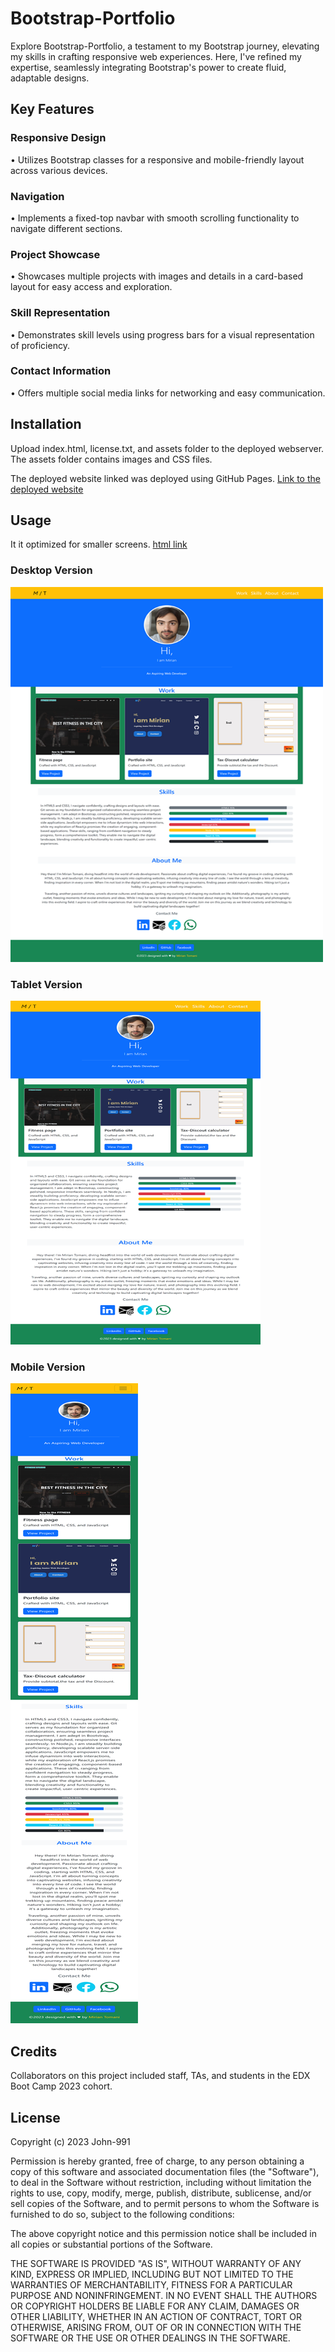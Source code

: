# Bootstrap-Portfolio
Explore Bootstrap-Portfolio, a testament to my Bootstrap journey, elevating my skills in crafting responsive web experiences. 
Here, I've refined my expertise, seamlessly integrating Bootstrap's power to create fluid, adaptable designs. 

## Key Features

### Responsive Design 
• Utilizes Bootstrap classes for a responsive and mobile-friendly layout across various devices.

### Navigation 
• Implements a fixed-top navbar with smooth scrolling functionality to navigate different sections.

### Project Showcase
• Showcases multiple projects with images and details in a card-based layout for easy access and exploration.

### Skill Representation
• Demonstrates skill levels using progress bars for a visual representation of proficiency.

### Contact Information 
• Offers multiple social media links for networking and easy communication.

## Installation

Upload index.html, license.txt, and assets folder to the deployed webserver. The assets folder contains images and CSS files.

The deployed website linked was deployed using GitHub Pages.
[Link to the deployed website](https://john-991.github.io/Bootstrap-Portfolio/)

## Usage 

It it optimized for smaller screens.
[html link](index.html)

### Desktop Version
<img src="images/Desktop.png" width="500" height="600">

### Tablet Version
<img src="images/Tablet.png" width="400" height="550">

### Mobile Version
<img src="images/Mobile.png" >


## Credits

Collaborators on this project included staff, TAs, and students in the EDX Boot Camp 2023 cohort. 

## License

Copyright (c) 2023 John-991

Permission is hereby granted, free of charge, to any person obtaining a copy
of this software and associated documentation files (the "Software"), to deal
in the Software without restriction, including without limitation the rights
to use, copy, modify, merge, publish, distribute, sublicense, and/or sell
copies of the Software, and to permit persons to whom the Software is
furnished to do so, subject to the following conditions:

The above copyright notice and this permission notice shall be included in all
copies or substantial portions of the Software.

THE SOFTWARE IS PROVIDED "AS IS", WITHOUT WARRANTY OF ANY KIND, EXPRESS OR
IMPLIED, INCLUDING BUT NOT LIMITED TO THE WARRANTIES OF MERCHANTABILITY,
FITNESS FOR A PARTICULAR PURPOSE AND NONINFRINGEMENT. IN NO EVENT SHALL THE
AUTHORS OR COPYRIGHT HOLDERS BE LIABLE FOR ANY CLAIM, DAMAGES OR OTHER
LIABILITY, WHETHER IN AN ACTION OF CONTRACT, TORT OR OTHERWISE, ARISING FROM,
OUT OF OR IN CONNECTION WITH THE SOFTWARE OR THE USE OR OTHER DEALINGS IN THE
SOFTWARE.
